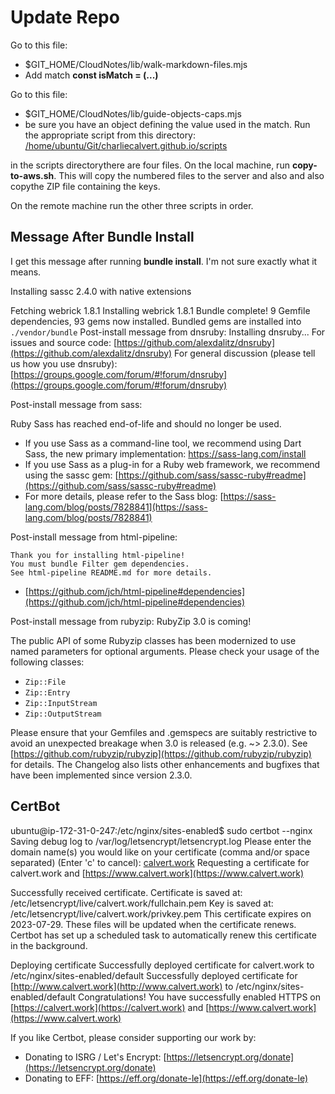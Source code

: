 # Update Repo

Go to this file:

- $GIT_HOME/CloudNotes/lib/walk-markdown-files.mjs
- Add match **const isMatch = (...)**

Go to this file:

- $GIT_HOME/CloudNotes/lib/guide-objects-caps.mjs
- be sure you have an object defining the value used in the match.
Run the appropriate script from this directory: [/home/ubuntu/Git/charliecalvert.github.io/scripts](/home/ubuntu/Git/charliecalvert.github.io/scripts)

in the scripts directorythere are four files. On the local machine, run **copy-to-aws.sh**. This will copy the numbered files to the server and also and also copythe ZIP file containing the keys.

On the remote machine run the other three scripts in order.

## Message After Bundle Install

I get this message after running **bundle install**. I'm not sure exactly what it means.

Installing sassc 2.4.0 with native extensions

Fetching webrick 1.8.1
Installing webrick 1.8.1
Bundle complete! 9 Gemfile dependencies, 93 gems now installed.
Bundled gems are installed into `./vendor/bundle`
Post-install message from dnsruby:
Installing dnsruby...
  For issues and source code: [https://github.com/alexdalitz/dnsruby](https://github.com/alexdalitz/dnsruby)
  For general discussion (please tell us how you use dnsruby): [https://groups.google.com/forum/#!forum/dnsruby](https://groups.google.com/forum/#!forum/dnsruby)

Post-install message from sass:

Ruby Sass has reached end-of-life and should no longer be used.

- If you use Sass as a command-line tool, we recommend using Dart Sass, the new
  primary implementation: [https://sass-lang.com/install
](https://sass-lang.com/install)
- If you use Sass as a plug-in for a Ruby web framework, we recommend using the
  sassc gem: [https://github.com/sass/sassc-ruby#readme](https://github.com/sass/sassc-ruby#readme)
- For more details, please refer to the Sass blog:
  [https://sass-lang.com/blog/posts/7828841](https://sass-lang.com/blog/posts/7828841)

Post-install message from html-pipeline:

```text
Thank you for installing html-pipeline!
You must bundle Filter gem dependencies.
See html-pipeline README.md for more details.
```

- [https://github.com/jch/html-pipeline#dependencies](https://github.com/jch/html-pipeline#dependencies)

Post-install message from rubyzip:
RubyZip 3.0 is coming!

The public API of some Rubyzip classes has been modernized to use named parameters for optional arguments. Please check your usage of the following classes:

- `Zip::File`
- `Zip::Entry`
- `Zip::InputStream`
- `Zip::OutputStream`

Please ensure that your Gemfiles and .gemspecs are suitably restrictive
to avoid an unexpected breakage when 3.0 is released (e.g. ~> 2.3.0).
See [https://github.com/rubyzip/rubyzip](https://github.com/rubyzip/rubyzip) for details. The Changelog also
lists other enhancements and bugfixes that have been implemented since
version 2.3.0.

## CertBot

ubuntu@ip-172-31-0-247:/etc/nginx/sites-enabled$ sudo certbot --nginx
Saving debug log to /var/log/letsencrypt/letsencrypt.log
Please enter the domain name(s) you would like on your certificate (comma and/or
space separated) (Enter 'c' to cancel): [calvert.work](https://www.calvert.work)
Requesting a certificate for calvert.work and [https://www.calvert.work](https://www.calvert.work)

Successfully received certificate.
Certificate is saved at: /etc/letsencrypt/live/calvert.work/fullchain.pem
Key is saved at:         /etc/letsencrypt/live/calvert.work/privkey.pem
This certificate expires on 2023-07-29.
These files will be updated when the certificate renews.
Certbot has set up a scheduled task to automatically renew this certificate in the background.

Deploying certificate
Successfully deployed certificate for calvert.work to /etc/nginx/sites-enabled/default
Successfully deployed certificate for [http://www.calvert.work](http://www.calvert.work) to /etc/nginx/sites-enabled/default
Congratulations! You have successfully enabled HTTPS on [https://calvert.work](https://calvert.work) and [https://www.calvert.work](https://www.calvert.work)

If you like Certbot, please consider supporting our work by:

- Donating to ISRG / Let's Encrypt: [https://letsencrypt.org/donate](https://letsencrypt.org/donate)
- Donating to EFF: [https://eff.org/donate-le](https://eff.org/donate-le)
